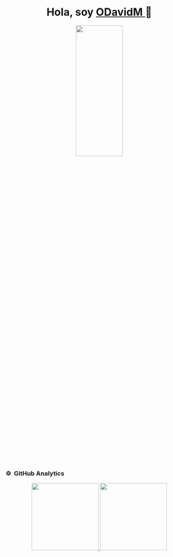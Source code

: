 
<div align="center">
<h1 align="center">Hola, soy <a href="https://odavidm.github.io/Portafolio/"> ODavidM </a> 👋</h1>
<img src="/Odavidm.png" width= "50%" height= "30%" align="center" >
</div>


### ⚙️ &nbsp;GitHub Analytics

<p align="center">
<a href="https://github.com/ODavidM">
  <img height="180em" src="https://github-readme-stats-eight-theta.vercel.app/api?username=ODavidM&show_icons=true&theme=algolia&include_all_commits=true&count_private=true"/>
  <img height="180em" src="https://github-readme-stats-eight-theta.vercel.app/api/top-langs/?username=ODavidM&layout=compact&langs_count=8&theme=algolia"/>
</a>
</p>







<!--
**ODavidM/OdavidM** is a ✨ _special_ ✨ repository because its `README.md` (this file) appears on your GitHub profile.

Here are some ideas to get you started:

- 🔭 I’m currently working on ...
- 🌱 I’m currently learning ...
- 👯 I’m looking to collaborate on ...
- 🤔 I’m looking for help with ...
- 💬 Ask me about ...
- 📫 How to reach me: ...
- 😄 Pronouns: ...
- ⚡ Fun fact: ...
-->
